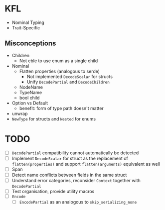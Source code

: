 # KFL

- Nominal Typing
- Trait-Specific

## Misconceptions

- Children
  - Not eble to use enum as a single child
- Nominal
  - Flatten properties (analogous to serde)
    - Not implemented `DecodeScalar` for structs
    - Unify `DecodePartial` and `DecodeChildren`
  - NodeName
  - TypeName
  - bool child
- Option vs Default
  - benefit: form of type path doesn't matter 
- unwrap
- `NewType` for structs and `Nested` for enums

# TODO

- [ ] `DecodePartial` compatibility cannot automatically be detected
- [ ] Implement `DecodeScalar` for struct as the replacement of `flatten(properties)` and support `flatten(arguments)` equivalent as well
- [ ] Span
- [ ] Detect name conflicts between fields in the same struct
- [ ] Understand error categories, reconsider `Context` together with `DecodePartial`
- [ ] Test organisation, provide utility macros
- [ ] `Encode`
  - [ ] `EncodePartial` as an analogous to `skip_serializing_none`

